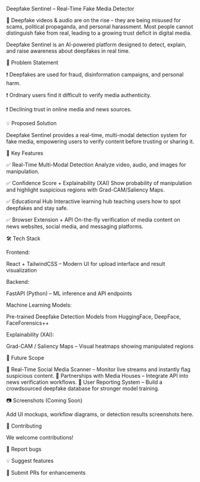 Deepfake Sentinel – Real-Time Fake Media Detector

🚨 Deepfake videos & audio are on the rise – they are being misused for scams, political propaganda, and personal harassment. Most people cannot distinguish fake from real, leading to a growing trust deficit in digital media.

Deepfake Sentinel is an AI-powered platform designed to detect, explain, and raise awareness about deepfakes in real time.

🚀 Problem Statement

❗ Deepfakes are used for fraud, disinformation campaigns, and personal harm.

❗ Ordinary users find it difficult to verify media authenticity.

❗ Declining trust in online media and news sources.

💡 Proposed Solution

Deepfake Sentinel provides a real-time, multi-modal detection system for fake media, empowering users to verify content before trusting or sharing it.

🔑 Key Features

✅ Real-Time Multi-Modal Detection
Analyze video, audio, and images for manipulation.

✅ Confidence Score + Explainability (XAI)
Show probability of manipulation and highlight suspicious regions with Grad-CAM/Saliency Maps.

✅ Educational Hub
Interactive learning hub teaching users how to spot deepfakes and stay safe.

✅ Browser Extension + API
On-the-fly verification of media content on news websites, social media, and messaging platforms.

🛠️ Tech Stack

Frontend:

React + TailwindCSS – Modern UI for upload interface and result visualization

Backend:

FastAPI (Python) – ML inference and API endpoints

Machine Learning Models:

Pre-trained Deepfake Detection Models from HuggingFace, DeepFace, FaceForensics++

Explainability (XAI):

Grad-CAM / Saliency Maps – Visual heatmaps showing manipulated regions

📌 Future Scope

🔹 Real-Time Social Media Scanner – Monitor live streams and instantly flag suspicious content.
🔹 Partnerships with Media Houses – Integrate API into news verification workflows.
🔹 User Reporting System – Build a crowdsourced deepfake database for stronger model training.

📷 Screenshots (Coming Soon)

Add UI mockups, workflow diagrams, or detection results screenshots here.

🤝 Contributing

We welcome contributions!

🐛 Report bugs

💡 Suggest features

🔧 Submit PRs for enhancements